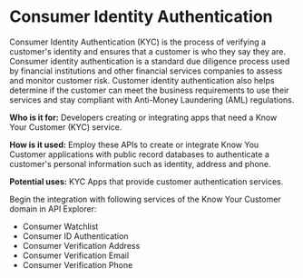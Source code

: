 # Consumer Identity Authentication 

Consumer Identity Authentication (KYC) is the process of verifying a customer's identity and ensures that a customer is who they say they are. Consumer identity authentication is a standard due diligence process used by financial institutions and other financial services companies to assess and monitor customer risk. Customer identity authentication also helps determine if the customer can meet the business requirements to use their services and stay compliant with Anti-Money Laundering (AML) regulations.  

**Who is it for:** Developers creating or integrating apps that need a Know Your Customer (KYC) service.  

**How is it used:** Employ these APIs to create or integrate Know You Customer applications with public record databases to authenticate a customer's personal information such as identity, address and phone.  

**Potential uses:** KYC Apps that provide customer authentication services. 

Begin the integration with following services of the Know Your Customer domain in API Explorer:

* Consumer Watchlist
* Consumer ID Authentication
* Consumer Verification Address
* Consumer Verification Email
* Consumer Verification Phone
